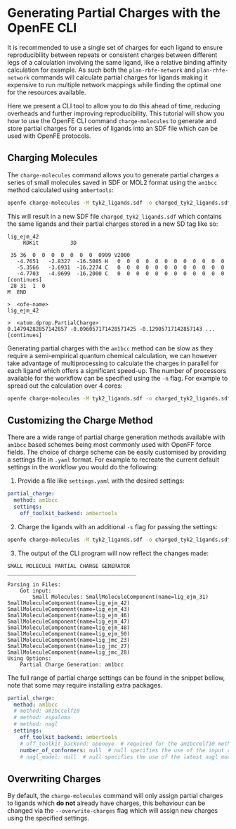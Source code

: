 # Generating Partial Charges with the OpenFE CLI

It is recommended to use a single set of charges for each ligand to ensure reproducibility between repeats or consistent 
charges between different legs of a calculation involving the same ligand, like a relative binding affinity calculation for example. 
As such both the `plan-rbfe-network` and `plan-rhfe-network` commands will calculate partial charges for ligands making it expensive 
to run multiple network mappings while finding the optimal one for the resources available. 

Here we present a CLI tool to allow you to do this ahead of time, reducing overheads and further improving reproducibility.
This tutorial will show you how to use the OpenFE CLI command `charge-molecules` to generate and store partial charges for a series of ligands 
into an SDF file which can be used with OpenFE protocols. 

## Charging Molecules

The `charge-molecules` command allows you to generate partial charges a series of small molecules saved in SDF or MOL2 
format using the `am1bcc` method calculated using `ambertools`:

```bash
openfe charge-molecules -M tyk2_ligands.sdf -o charged_tyk2_ligands.sdf
```

This will result in a new SDF file `charged_tyk2_ligands.sdf` which contains the same ligands and their partial charges 
stored in a new SD tag like so:

```text
lig_ejm_42
     RDKit          3D

 35 36  0  0  0  0  0  0  0  0999 V2000
   -4.7651   -2.8327  -16.5085 H   0  0  0  0  0  0  0  0  0  0  0  0
   -5.3566   -3.6931  -16.2274 C   0  0  0  0  0  0  0  0  0  0  0  0
   -4.7703   -4.9699  -16.2000 C   0  0  0  0  0  0  0  0  0  0  0  0
[continues]
 28 31  1  0
M  END

>  <ofe-name>
lig_ejm_42

>  <atom.dprop.PartialCharge>
0.14794282857142857 -0.096057171428571425 -0.12905717142857143 ...
[continues]
```

Generating partial charges with the `am1bcc` method can be slow as they require a semi-empirical quantum chemical calculation, 
we can however take advantage of multiprocessing to calculate the charges in parallel for each ligand which offers a 
significant speed-up. The number of processors available for the workflow can be specified using the `-n` flag. For 
example to spread out the calculation over 4 cores:

```bash
openfe charge-molecules -M tyk2_ligands.sdf -o charged_tyk2_ligands.sdf -n 4
```

## Customizing the Charge Method

There are a wide range of partial charge generation methods available with `am1bcc` based schemes being most commonly 
used with OpenFF force fields. The choice of charge scheme can be easily customised by providing a settings file in `.yaml` format. 
For example to recreate the current default settings in the workflow you would do the following:

1. Provide a file like `settings.yaml` with the desired settings:

```yaml
partial_charge:
  method: am1bcc
  settings:
    off_toolkit_backend: ambertools
```

2. Charge the ligands with an additional `-s` flag for passing the settings:

```bash
openfe charge-molecules -M tyk2_ligands.sdf -o charged_tyk2_ligands.sdf -n 4 -s settings.yaml
```

3. The output of the CLI program will now reflect the changes made:

```text
SMALL MOLECULE PARTIAL CHARGE GENERATOR
_________________________________________

Parsing in Files: 
	Got input: 
		Small Molecules: SmallMoleculeComponent(name=lig_ejm_31) SmallMoleculeComponent(name=lig_ejm_42) SmallMoleculeComponent(name=lig_ejm_43) SmallMoleculeComponent(name=lig_ejm_46) SmallMoleculeComponent(name=lig_ejm_47) SmallMoleculeComponent(name=lig_ejm_48) SmallMoleculeComponent(name=lig_ejm_50) SmallMoleculeComponent(name=lig_jmc_23) SmallMoleculeComponent(name=lig_jmc_27) SmallMoleculeComponent(name=lig_jmc_28)
Using Options:
	Partial Charge Generation: am1bcc
```

The full range of partial charge settings can be found in the snippet bellow, note that some may require installing extra packages.

```yaml
partial_charge:
  method: am1bcc
  # method: am1bccelf10
  # method: espaloma
  # method: nagl
  settings:
    off_toolkit_backend: ambertools
    # off_toolkit_backend: openeye  # required for the am1bccelf10 method
    number_of_conformers: null  # null specifies the use of the input conformer, a value requests that a new conformer be generated
    # nagl_model: null  # null specifies the use of the latest nagl model
```

## Overwriting Charges

By default, the `charge-molecules` command will only assign partial charges to ligands which **do not** already have charges, 
this behaviour can be changed via the `--overwrite-charges` flag which will assign new charges using the specified settings.